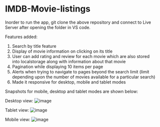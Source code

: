# IMDB-Movie-listings
Inorder to run the app, git clone the above repository and connect to Live Server after opening the folder in VS code.

Features added: 
1. Search by title feature
2. Display of movie information on clicking on its title
3. User can add rating and review for each movie which are also stored into localstorage along with information about that movie
4. Pagination while displaying 10 items per page
5. Alerts when trying to navigate to pages beyond the search limit (limit depending upon the number of movies available for a particular search)
6. Made it responsive for desktop, mobile and tablet modes


Snapshots for mobile, desktop and tablet modes are shown below:

Desktop view:
![image](https://github.com/RishikaMandhyan/IMDB-Movie-listings/assets/54908793/55f261b2-5757-4e9d-9907-aecd408a3fdd)

Tablet view:
![image](https://github.com/RishikaMandhyan/IMDB-Movie-listings/assets/54908793/bd7a1c40-9188-420e-86d1-cd2c154a51bd)

Mobile view:
![image](https://github.com/RishikaMandhyan/IMDB-Movie-listings/assets/54908793/daae8470-936c-4e2c-8cb5-6ece8fc3e690)

